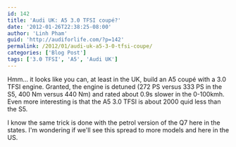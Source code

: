 ```yaml
---
id: 142
title: 'Audi UK: A5 3.0 TFSI coupé?'
date: '2012-01-26T22:38:25-08:00'
author: 'Linh Pham'
guid: 'http://audiforlife.com/?p=142'
permalink: /2012/01/audi-uk-a5-3-0-tfsi-coupe/
categories: ['Blog Post']
tags: ['3.0 TFSI', 'A5', 'Audi UK']
---
```


Hmm... it looks like you can, at least in the UK, build an A5 coupé with a 3.0 TFSI engine. Granted, the engine is detuned (272 PS versus 333 PS in the S5, 400 Nm versus 440 Nm) and rated about 0.9s slower in the 0-100kmh. Even more interesting is that the A5 3.0 TFSI is about 2000 quid less than the S5.

I know the same trick is done with the petrol version of the Q7 here in the states. I'm wondering if we'll see this spread to more models and here in the US.

